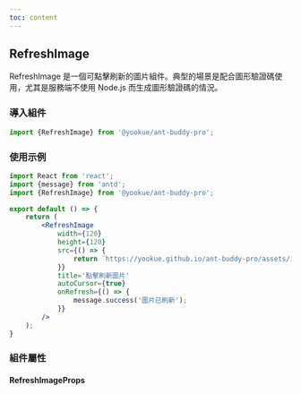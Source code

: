 ```yaml
---
toc: content
---
```


## RefreshImage

RefreshImage 是一個可點擊刷新的圖片組件。典型的場景是配合圖形驗證碼使用，尤其是服務端不使用 Node.js 而生成圖形驗證碼的情況。

### 導入組件

```jsx | pure
import {RefreshImage} from '@yookue/ant-buddy-pro';
```

### 使用示例

```jsx
import React from 'react';
import {message} from 'antd';
import {RefreshImage} from '@yookue/ant-buddy-pro';

export default () => {
    return (
        <RefreshImage
            width={120}
            height={120}
            src={() => {
                return `https://yookue.github.io/ant-buddy-pro/assets/ico/logo-icon.svg?timestamp=${Date.now()}`;
            }}
            title='點擊刷新圖片'
            autoCursor={true}
            onRefresh={() => {
                message.success('圖片已刷新');
            }}
        />
    );
}
```

### 組件屬性

#### RefreshImageProps

<API src="@/field/RefreshImage/index.tsx" hideTitle></API>
